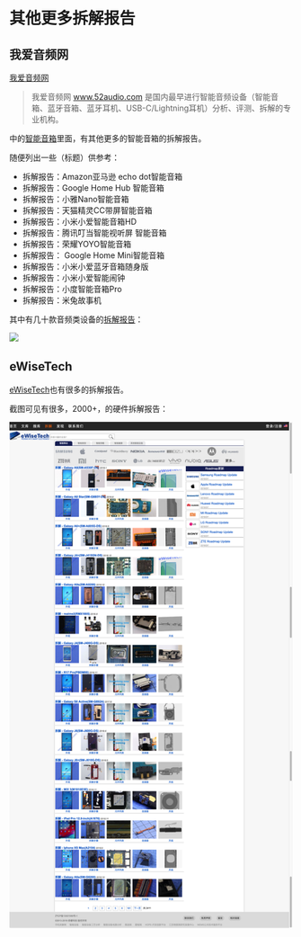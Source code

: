 # 其他更多拆解报告

## 我爱音频网

[我爱音频网](http://www.52audio.com)

> 我爱音频网 www.52audio.com 是国内最早进行智能音频设备（智能音箱、蓝牙音箱、蓝牙耳机、USB-C/Lightning耳机）分析、评测、拆解的专业机构。

中的[智能音箱](http://www.52audio.com/archives/category/fix/intelligent_sound_box)里面，有其他更多的智能音箱的拆解报告。

随便列出一些（标题）供参考：

* 拆解报告：Amazon亚马逊 echo dot智能音箱
* 拆解报告：Google Home Hub 智能音箱
* 拆解报告：小雅Nano智能音箱
* 拆解报告：天猫精灵CC带屏智能音箱
* 拆解报告：小米小爱智能音箱HD
* 拆解报告：腾讯叮当智能视听屏 智能音箱
* 拆解报告：荣耀YOYO智能音箱
* 拆解报告： Google Home Mini智能音箱
* 拆解报告：小米小爱蓝牙音箱随身版
* 拆解报告：小米小爱智能闹钟
* 拆解报告：小度智能音箱Pro
* 拆解报告：米兔故事机

其中有几十款音频类设备的[拆解报告](http://www.52audio.com/archives/category/teardowns)：

![](../../assets/img/52audio_many_teardowns.png)

## eWiseTech

[eWiseTech](https://www.ewisetech.com/Teardown)也有很多的拆解报告。

截图可见有很多，2000+，的硬件拆解报告：

![](../assets/img/ewisetech_many_teardown.png)
